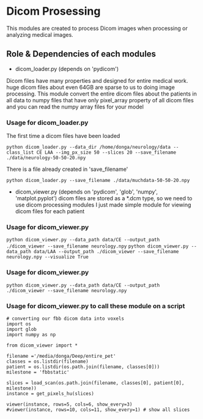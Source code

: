 # Dicom Prosessing
This modules are created to process Dicom images when processing or analyzing medical images.

## Role & Dependencies of each modules
-  dicom_loader.py (depends on 'pydicom')

Dicom files have many properties and designed for entire medical work.
huge dicom files about even 64GB are sparse to us to doing image processing.
This module convert the entire dicom files about the patients in all data to numpy files that have only pixel_array property of all dicom files and you can read the numpy array files for your model

### Usage for dicom_loader.py

The first time a dicom files have been loaded

`python dicom_loader.py --data_dir /home/donga/neurology/data --class_list CE LAA --img_px_size 50 --slices 20 --save_filename ./data/neurology-50-50-20.npy`

There is a file already created in 'save_filename'

`python dicom_loader.py --save_filename ./data/muchdata-50-50-20.npy`


-  dicom_viewer.py (depends on 'pydicom', 'glob', 'numpy', 'matplot.pyplot')
dicom files are stored as a *.dcm type, so we need to use dicom processing modules
I just made simple module for viewing dicom files for each patient

### Usage for dicom_viewer.py

`python dicom_viewer.py --data_path data/CE --output_path ./dicom_viewer --save_filename neurology.npy`
`python dicom_viewer.py --data_path data/LAA --output_path ./dicom_viewer --save_filename neurology.npy --visualize True`

### Usage for dicom_viewer.py 

`python dicom_viewer.py --data_path data/CE --output_path ./dicom_viewer --save_filename neurology.npy`

### Usage for dicom_viewer.py to call these module on a script

```
# converting our fbb dicom data into voxels
import os
import glob
import numpy as np

from dicom_viewer import *

filename ='/media/donga/Deep/entire_pet'
classes = os.listdir(filename)
patient = os.listdir(os.path.join(filename, classes[0]))
milestone = 'fbbstatic'

slices = load_scan(os.path.join(filename, classes[0], patient[0], milestone))
instance = get_pixels_hu(slices)

viewer(instance, rows=5, cols=6, show_every=3) 
#viewer(instance, rows=10, cols=11, show_every=1) # show all slices
```






